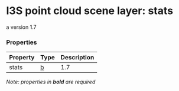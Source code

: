 # I3S point cloud scene layer: stats

a version 1.7

### Properties

| Property | Type | Description |
| --- | --- | --- |
| stats | [b](b.cmn.0107.md) | 1.7 |

*Note: properties in **bold** are required*

